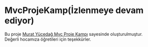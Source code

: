 # MvcProjeKamp(İzlenmeye devam ediyor)

Bu proje [Murat Yücedağ Mvc Proje Kampı](https://www.youtube.com/playlist?list=PLKnjBHu2xXNNQJehhCg--CzQQMHXTsFAb) sayesinde oluşturulmuştur.<br>
Değerli hocamıza öğretileri için teşekkürler.
